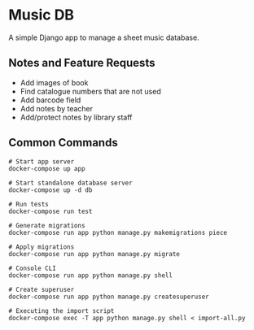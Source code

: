 # Music DB

A simple Django app to manage a sheet music database.

## Notes and Feature Requests

* Add images of book
* Find catalogue numbers that are not used
* Add barcode field
* Add notes by teacher
* Add/protect notes by library staff

## Common Commands

    # Start app server
    docker-compose up app

    # Start standalone database server
    docker-compose up -d db

    # Run tests
    docker-compose run test

    # Generate migrations
    docker-compose run app python manage.py makemigrations piece

    # Apply migrations
    docker-compose run app python manage.py migrate

    # Console CLI
    docker-compose run app python manage.py shell

    # Create superuser
    docker-compose run app python manage.py createsuperuser

    # Executing the import script
    docker-compose exec -T app python manage.py shell < import-all.py
